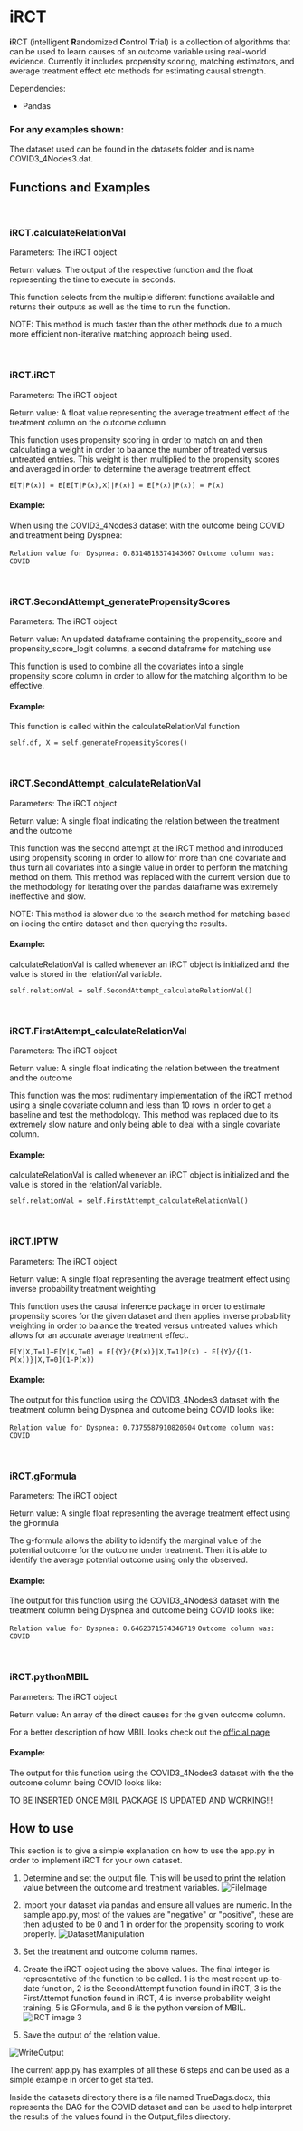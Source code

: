 # iRCT
**i**RCT (intelligent **R**andomized **C**ontrol **T**rial) is a collection of algorithms that can be used to learn causes of an outcome variable using real-world evidence. Currently it includes propensity scoring, matching estimators, and average treatment effect etc methods for estimating causal strength.

Dependencies:
- Pandas

### For any examples shown:

The dataset used can be found in the datasets folder and is name COVID3_4Nodes3.dat.

## Functions and Examples

<br/>

### iRCT.calculateRelationVal

Parameters: The iRCT object

Return values: The output of the respective function and the float representing the time to execute in seconds.

This function selects from the multiple different functions available and returns their outputs as well as the time to run the function.

NOTE: This method is much faster than the other methods due to a much more efficient non-iterative matching approach being used.

</br>

### iRCT.iRCT

Parameters: The iRCT object

Return value: A float value representing the average treatment effect of the treatment column on the outcome column

This function uses propensity scoring in order to match on and then calculating a weight in order to balance the number of treated versus untreated entries. This weight is then multiplied to the propensity scores and averaged in order to determine the average treatment effect.

`E[T|P(x)] = E[E[T|P(x),X]|P(x)] = E[P(x)|P(x)] = P(x)`

#### Example:

When using the COVID3_4Nodes3 dataset with the outcome being COVID and treatment being Dyspnea:

`Relation value for Dyspnea: 0.8314818374143667`
`Outcome column was: COVID`

</br>

### iRCT.SecondAttempt_generatePropensityScores

Parameters: The iRCT object

Return value: An updated dataframe containing the propensity_score and propensity_score_logit columns, a second dataframe for matching use

This function is used to combine all the covariates into a single propensity_score column in order to allow for the matching algorithm to be effective.

#### Example:

This function is called within the calculateRelationVal function

`self.df, X = self.generatePropensityScores()`

</br>

### iRCT.SecondAttempt_calculateRelationVal

Parameters: The iRCT object

Return value: A single float indicating the relation between the treatment and the outcome

This function was the second attempt at the iRCT method and introduced using propensity scoring in order to allow for more than one covariate and thus turn all covariates into a single value in order to perform the matching method on them. This method was replaced with the current version due to the methodology for iterating over the pandas dataframe was extremely ineffective and slow.

NOTE: This method is slower due to the search method for matching based on ilocing the entire dataset and then querying the results.

#### Example:

calculateRelationVal is called whenever an iRCT object is initialized and the value is stored in the relationVal variable.

`self.relationVal = self.SecondAttempt_calculateRelationVal()`


</br>

### iRCT.FirstAttempt_calculateRelationVal

Parameters: The iRCT object

Return value: A single float indicating the relation between the treatment and the outcome

This function was the most rudimentary implementation of the iRCT method using a single covariate column and less than 10 rows in order to get a baseline and test the methodology. This method was replaced due to its extremely slow nature and only being able to deal with a single covariate column.

#### Example:

calculateRelationVal is called whenever an iRCT object is initialized and the value is stored in the relationVal variable.

`self.relationVal = self.FirstAttempt_calculateRelationVal()`

</br>

### iRCT.IPTW

Parameters: The iRCT object

Return value: A single float representing the average treatment effect using inverse probability treatment weighting

This function uses the causal inference package in order to estimate propensity scores for the given dataset and then applies inverse probability weighting in order to balance the treated versus untreated values which allows for an accurate average treatment effect.

`E[Y|X,T=1]−E[Y|X,T=0] = E[{Y}/{P(x)}|X,T=1]P(x) - E[{Y}/{(1-P(x))}|X,T=0](1-P(x))`

#### Example:

The output for this function using the COVID3_4Nodes3 dataset with the treatment column being Dyspnea and outcome being COVID looks like:

`Relation value for Dyspnea: 0.7375587910820504`
`Outcome column was: COVID`

</br>

### iRCT.gFormula

Parameters: The iRCT object

Return value: A single float representing the average treatment effect using the gFormula

The g-formula allows the ability to identify the marginal value of the potential outcome for the outcome under treatment. Then it is able to identify the average potential outcome using only the observed.

#### Example:

The output for this function using the COVID3_4Nodes3 dataset with the treatment column being Dyspnea and outcome being COVID looks like:

`Relation value for Dyspnea: 0.6462371574346719`
`Outcome column was: COVID`

</br>

### iRCT.pythonMBIL

Parameters: The iRCT object

Return value: An array of the direct causes for the given outcome column.

For a better description of how MBIL looks check out the [official page](https://github.com/XiaJiang-2/MBIL)

#### Example:

The output for this function using the COVID3_4Nodes3 dataset with the the outcome column being COVID looks like:

TO BE INSERTED ONCE MBIL PACKAGE IS UPDATED AND WORKING!!!


## How to use

This section is to give a simple explanation on how to use the app.py in order to implement iRCT for your own dataset.

1. Determine and set the output file. This will be used to print the relation value between the outcome and treatment variables.
![FileImage](https://user-images.githubusercontent.com/79263753/214995864-f4235c67-8e21-4831-9dba-a3c2de57d7c0.png)

2. Import your dataset via pandas and ensure all values are numeric. In the sample app.py, most of the values are "negative" or "positive", these are then adjusted to be 0 and 1 in order for the propensity scoring to work properly.
![DatasetManipulation](https://user-images.githubusercontent.com/79263753/214996035-9a4a4c26-6fb6-49cd-8634-8d5049d06c95.png)

3. Set the treatment and outcome column names.
4. Create the iRCT object using the above values. The final integer is representative of the function to be called. 1 is the most recent up-to-date function, 2 is the SecondAttempt function found in iRCT, 3 is the FirstAttempt function found in iRCT, 4 is inverse probability weight training, 5 is GFormula, and 6 is the python version of MBIL.
![iRCT image 3](https://user-images.githubusercontent.com/79263753/218617325-25957a53-f872-49ce-a232-ddbfb971530f.png)


5. Save the output of the relation value.

![WriteOutput](https://user-images.githubusercontent.com/79263753/214996263-bef3285d-7a3c-4260-8a08-ea5f2c2ee106.png)

The current app.py has examples of all these 6 steps and can be used as a simple example in order to get started. 

Inside the datasets directory there is a file named TrueDags.docx, this represents the DAG for the COVID dataset and can be used to help interpret the results of the values found in the Output_files directory.
